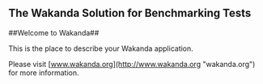 ## The Wakanda Solution for Benchmarking Tests ##



##Welcome to Wakanda##

This is the place to describe your Wakanda application.

Please visit [www.wakanda.org](http://www.wakanda.org "wakanda.org") for more information.

